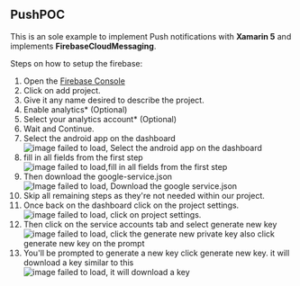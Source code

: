 
## **PushPOC** 
This is an sole example to implement Push notifications with **Xamarin 5** and implements **FirebaseCloudMessaging**.

Steps on how to setup the firebase:
 1. Open the [Firebase Console](https://console.firebase.google.com/)
 2. Click on add project.
 3. Give it any name desired to describe the project.
 4. Enable analytics* (Optional)
 5. Select your analytics account* (Optional)
 6. Wait and Continue.
 7. Select the android app on the dashboard![image failed to load, Select the android app on the dashboard](https://i.imgur.com/HqRISIS.png)
 8. fill in all fields from the first step![image failed to load,fill in all fields from the first step](https://i.imgur.com/yn2y7Es.png)
 9. Then download the google-service.json ![Image failed to load, Download the google service.json](https://i.imgur.com/bEsipZe.png)
 10. Skip all remaining steps as they're not needed within our project.
 11.  Once back on the dashboard click on the project settings. ![image failed to load, click on project settings.](https://i.imgur.com/NEnENUm.png)
 12. Then click on the service accounts tab and select generate new key![image failed  to load, click the generate new private key also click generate new key on the prompt](https://i.imgur.com/NI2Qflt.png)
 13. You'll be prompted to generate a new key click generate new key. it will download a key similar to this ![image failed to load, it will download a key](https://i.imgur.com/07EUGRS.png)
 
 